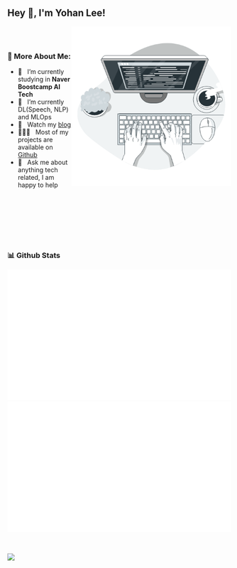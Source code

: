 ## Hey 👋, I'm Yohan Lee!


<img align="right" alt="GIF" src="Code typing.gif" width="360px"/>

<br>
<br>

### 🧐 More About Me:

- 🔭 &nbsp; I’m currently studying in **Naver Boostcamp AI Tech**
- 🌱 &nbsp; I’m currently DL(Speech, NLP) and MLOps
- 📝 &nbsp; Watch my [blog](https://l-yohai.github.io)
- 👨🏻‍💻 &nbsp; Most of my projects are available on [Github](https://github.com/l-yohai?tab=repositories)
- 💬 &nbsp; Ask me about anything tech related, I am happy to help


<br>
<br>
<br>
<br>
<br>
<br>

### 📊 Github Stats
<a href='https://github.com/rahul-jha98/github-stats-transparent'>
  
![Stats Overview](https://github.com/l-yohai/github-stats-transparent/blob/output/generated/overview.svg)
![Most Used Languages](https://github.com/l-yohai/github-stats-transparent/blob/output/generated/languages.svg)

</a>

<br>

![](https://gist.github.com/l-yohai/d91fcd85e2e19b1ffa60257f49ef4e29)
<!--
**l-yohai/l-yohai** is a ✨ _special_ ✨ repository because its `README.md` (this file) appears on your GitHub profile.

Here are some ideas to get you started:

- 🔭 I’m currently working on ...
- 🌱 I’m currently learning ...
- 👯 I’m looking to collaborate on ...
- 🤔 I’m looking for help with ...
- 💬 Ask me about ...
- 📫 How to reach me: ...
- 😄 Pronouns: ...
- ⚡ Fun fact: ...


Notes: If you want use this readme, firstly star it please. If you can't align your repositories like this, please change your repository desription to shorter than now. Maybe 4 or 5 word will be good.

![Metrics](https://metrics.lecoq.io/l-yohai?template=classic&base.header=0&base.activity=0&base.community=0&base.repositories=0&base.metadata=0&achievements=1&achievements.threshold=C&achievements.secrets=true&achievements.limit=0&config.timezone=Europe%2FIstanbul)

-->